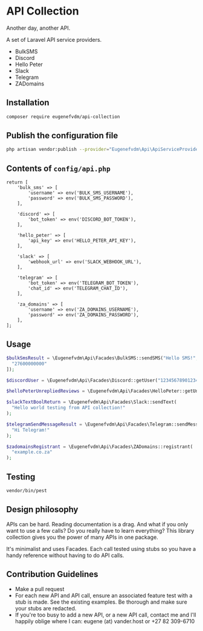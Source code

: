 # API Collection

Another day, another API.

A set of Laravel API service providers.

- BulkSMS
- Discord
- Hello Peter
- Slack
- Telegram
- ZADomains

## Installation

```bash
composer require eugenefvdm/api-collection
```

## Publish the configuration file

```bash
php artisan vendor:publish --provider="Eugenefvdm\Api\ApiServiceProvider" --tag="config"
```

## Contents of `config/api.php`

```env
return [
    'bulk_sms' => [
        'username' => env('BULK_SMS_USERNAME'),
        'password' => env('BULK_SMS_PASSWORD'),
    ],

    'discord' => [
        'bot_token' => env('DISCORD_BOT_TOKEN'),
    ],

    'hello_peter' => [
        'api_key' => env('HELLO_PETER_API_KEY'),
    ],

    'slack' => [
        'webhook_url' => env('SLACK_WEBHOOK_URL'),
    ],

    'telegram' => [
        'bot_token' => env('TELEGRAM_BOT_TOKEN'),
        'chat_id' => env('TELEGRAM_CHAT_ID'),
    ],

    'za_domains' => [
        'username' => env('ZA_DOMAINS_USERNAME'),
        'password' => env('ZA_DOMAINS_PASSWORD'),
    ],
]; 
```

## Usage

```php
$bulkSmsResult = \Eugenefvdm\Api\Facades\BulkSMS::sendSMS("Hello SMS!", [
  "27600000000"
]);

$discordUser = \Eugenefvdm\Api\Facades\Discord::getUser("123456789012345678");

$helloPeterUnrepliedReviews = \Eugenefvdm\Api\Facades\HelloPeter::getUnrepliedReviews();

$slackTextBoolReturn = \Eugenefvdm\Api\Facades\Slack::sendText(
  "Hello world testing from API collection!"
);

$telegramSendMessageResult = \Eugenefvdm\Api\Facades\Telegram::sendMessage(
  "Hi Telegram!"
);

$zadomainsRegistrant = \Eugenefvdm\Api\Facades\ZADomains::registrant(
  "example.co.za"
);
```

## Testing

```bash
vendor/bin/pest
```

## Design philosophy

APIs can be hard. Reading documentation is a drag. And what if you only want to use a few calls? Do you really have to learn everything? This library collection gives you the power of many APIs in one package.

It's minimalist and uses Facades. Each call tested using stubs so you have a handy reference without having to do API calls.

## Contribution Guidelines

- Make a pull request
- For each new API and API call, ensure an associated feature test with a stub is made. See the existing examples. Be thorough and make sure your stubs are redacted.
- If you're too busy to add a new API, or a new API call, contact me and I'll happily oblige where I can: eugene (at) vander.host or +27 82 309-6710
